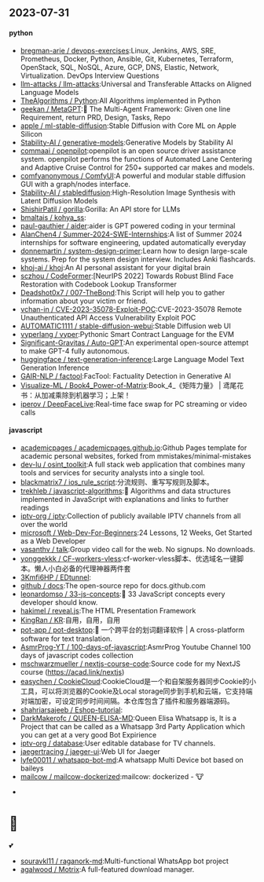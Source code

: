 ## 2023-07-31

#### python
* [bregman-arie / devops-exercises](https://github.com/bregman-arie/devops-exercises):Linux, Jenkins, AWS, SRE, Prometheus, Docker, Python, Ansible, Git, Kubernetes, Terraform, OpenStack, SQL, NoSQL, Azure, GCP, DNS, Elastic, Network, Virtualization. DevOps Interview Questions
* [llm-attacks / llm-attacks](https://github.com/llm-attacks/llm-attacks):Universal and Transferable Attacks on Aligned Language Models
* [TheAlgorithms / Python](https://github.com/TheAlgorithms/Python):All Algorithms implemented in Python
* [geekan / MetaGPT](https://github.com/geekan/MetaGPT):🌟
The Multi-Agent Framework: Given one line Requirement, return PRD, Design, Tasks, Repo
* [apple / ml-stable-diffusion](https://github.com/apple/ml-stable-diffusion):Stable Diffusion with Core ML on Apple Silicon
* [Stability-AI / generative-models](https://github.com/Stability-AI/generative-models):Generative Models by Stability AI
* [commaai / openpilot](https://github.com/commaai/openpilot):openpilot is an open source driver assistance system. openpilot performs the functions of Automated Lane Centering and Adaptive Cruise Control for 250+ supported car makes and models.
* [comfyanonymous / ComfyUI](https://github.com/comfyanonymous/ComfyUI):A powerful and modular stable diffusion GUI with a graph/nodes interface.
* [Stability-AI / stablediffusion](https://github.com/Stability-AI/stablediffusion):High-Resolution Image Synthesis with Latent Diffusion Models
* [ShishirPatil / gorilla](https://github.com/ShishirPatil/gorilla):Gorilla: An API store for LLMs
* [bmaltais / kohya_ss](https://github.com/bmaltais/kohya_ss):
* [paul-gauthier / aider](https://github.com/paul-gauthier/aider):aider is GPT powered coding in your terminal
* [AlanChen4 / Summer-2024-SWE-Internships](https://github.com/AlanChen4/Summer-2024-SWE-Internships):A list of Summer 2024 internships for software engineering, updated automatically everyday
* [donnemartin / system-design-primer](https://github.com/donnemartin/system-design-primer):Learn how to design large-scale systems. Prep for the system design interview. Includes Anki flashcards.
* [khoj-ai / khoj](https://github.com/khoj-ai/khoj):An AI personal assistant for your digital brain
* [sczhou / CodeFormer](https://github.com/sczhou/CodeFormer):[NeurIPS 2022] Towards Robust Blind Face Restoration with Codebook Lookup Transformer
* [Deadshot0x7 / 007-TheBond](https://github.com/Deadshot0x7/007-TheBond):This Script will help you to gather information about your victim or friend.
* [vchan-in / CVE-2023-35078-Exploit-POC](https://github.com/vchan-in/CVE-2023-35078-Exploit-POC):CVE-2023-35078 Remote Unauthenticated API Access Vulnerability Exploit POC
* [AUTOMATIC1111 / stable-diffusion-webui](https://github.com/AUTOMATIC1111/stable-diffusion-webui):Stable Diffusion web UI
* [vyperlang / vyper](https://github.com/vyperlang/vyper):Pythonic Smart Contract Language for the EVM
* [Significant-Gravitas / Auto-GPT](https://github.com/Significant-Gravitas/Auto-GPT):An experimental open-source attempt to make GPT-4 fully autonomous.
* [huggingface / text-generation-inference](https://github.com/huggingface/text-generation-inference):Large Language Model Text Generation Inference
* [GAIR-NLP / factool](https://github.com/GAIR-NLP/factool):FacTool: Factuality Detection in Generative AI
* [Visualize-ML / Book4_Power-of-Matrix](https://github.com/Visualize-ML/Book4_Power-of-Matrix):Book_4_《矩阵力量》 | 鸢尾花书：从加减乘除到机器学习；上架！
* [iperov / DeepFaceLive](https://github.com/iperov/DeepFaceLive):Real-time face swap for PC streaming or video calls

#### javascript
* [academicpages / academicpages.github.io](https://github.com/academicpages/academicpages.github.io):Github Pages template for academic personal websites, forked from mmistakes/minimal-mistakes
* [dev-lu / osint_toolkit](https://github.com/dev-lu/osint_toolkit):A full stack web application that combines many tools and services for security analysts into a single tool.
* [blackmatrix7 / ios_rule_script](https://github.com/blackmatrix7/ios_rule_script):分流规则、重写写规则及脚本。
* [trekhleb / javascript-algorithms](https://github.com/trekhleb/javascript-algorithms):📝
Algorithms and data structures implemented in JavaScript with explanations and links to further readings
* [iptv-org / iptv](https://github.com/iptv-org/iptv):Collection of publicly available IPTV channels from all over the world
* [microsoft / Web-Dev-For-Beginners](https://github.com/microsoft/Web-Dev-For-Beginners):24 Lessons, 12 Weeks, Get Started as a Web Developer
* [vasanthv / talk](https://github.com/vasanthv/talk):Group video call for the web. No signups. No downloads.
* [yonggekkk / CF-workers-vless](https://github.com/yonggekkk/CF-workers-vless):cf-worker-vless脚本、优选域名一键脚本。懒人小白必备的代理神器两件套
* [3Kmfi6HP / EDtunnel](https://github.com/3Kmfi6HP/EDtunnel):
* [github / docs](https://github.com/github/docs):The open-source repo for docs.github.com
* [leonardomso / 33-js-concepts](https://github.com/leonardomso/33-js-concepts):📜
33 JavaScript concepts every developer should know.
* [hakimel / reveal.js](https://github.com/hakimel/reveal.js):The HTML Presentation Framework
* [KingRan / KR](https://github.com/KingRan/KR):自用，自用，自用
* [pot-app / pot-desktop](https://github.com/pot-app/pot-desktop):🌈
一个跨平台的划词翻译软件 | A cross-platform software for text translation.
* [AsmrProg-YT / 100-days-of-javascript](https://github.com/AsmrProg-YT/100-days-of-javascript):AsmrProg Youtube Channel 100 days of javascript codes collection
* [mschwarzmueller / nextjs-course-code](https://github.com/mschwarzmueller/nextjs-course-code):Source code for my NextJS course (https://acad.link/nextjs)
* [easychen / CookieCloud](https://github.com/easychen/CookieCloud):CookieCloud是一个和自架服务器同步Cookie的小工具，可以将浏览器的Cookie及Local storage同步到手机和云端，它支持端对端加密，可设定同步时间间隔。本仓库包含了插件和服务器端源码。
* [shahriarsajeeb / Eshop-tutorial](https://github.com/shahriarsajeeb/Eshop-tutorial):
* [DarkMakerofc / QUEEN-ELISA-MD](https://github.com/DarkMakerofc/QUEEN-ELISA-MD):Queen Elisa Whatsapp is, It is a Project that can be called as a Whatsapp 3rd Party Application which you can get at a very good Bot Expirience
* [iptv-org / database](https://github.com/iptv-org/database):User editable database for TV channels.
* [jaegertracing / jaeger-ui](https://github.com/jaegertracing/jaeger-ui):Web UI for Jaeger
* [lyfe00011 / whatsapp-bot-md](https://github.com/lyfe00011/whatsapp-bot-md):A whatsapp Multi Device bot based on baileys
* [mailcow / mailcow-dockerized](https://github.com/mailcow/mailcow-dockerized):mailcow: dockerized -
🐮
+
🐋
=
💕
* [souravkl11 / raganork-md](https://github.com/souravkl11/raganork-md):Multi-functional WhatsApp bot project
* [agalwood / Motrix](https://github.com/agalwood/Motrix):A full-featured download manager.
